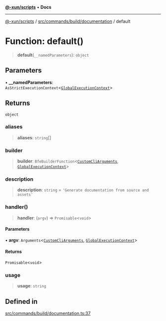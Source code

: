 [**@-xun/scripts**](../../../../../README.md) • **Docs**

***

[@-xun/scripts](../../../../../README.md) / [src/commands/build/documentation](../README.md) / default

# Function: default()

> **default**(`__namedParameters`): `object`

## Parameters

• **\_\_namedParameters**: `AsStrictExecutionContext`\<[`GlobalExecutionContext`](../../../../configure/type-aliases/GlobalExecutionContext.md)\>

## Returns

`object`

### aliases

> **aliases**: `string`[]

### builder

> **builder**: `BfeBuilderFunction`\<[`CustomCliArguments`](../type-aliases/CustomCliArguments.md), [`GlobalExecutionContext`](../../../../configure/type-aliases/GlobalExecutionContext.md)\>

### description

> **description**: `string` = `'Generate documentation from source and assets'`

### handler()

> **handler**: (`argv`) => `Promisable`\<`void`\>

#### Parameters

• **argv**: `Arguments`\<[`CustomCliArguments`](../type-aliases/CustomCliArguments.md), [`GlobalExecutionContext`](../../../../configure/type-aliases/GlobalExecutionContext.md)\>

#### Returns

`Promisable`\<`void`\>

### usage

> **usage**: `string`

## Defined in

[src/commands/build/documentation.ts:37](https://github.com/Xunnamius/xscripts/blob/f4ec173014b41a5b69e2dbdb82e9f8b7ec9d9c86/src/commands/build/documentation.ts#L37)
